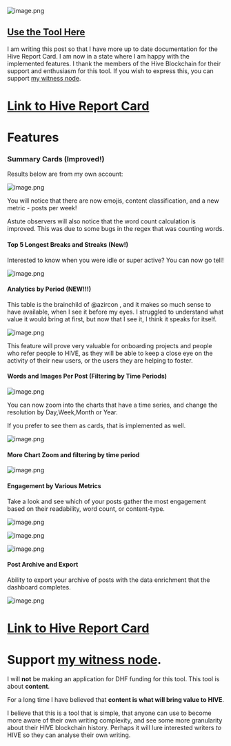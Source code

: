 
![image.png](https://files.peakd.com/file/peakd-hive/holoz0r/23y8qiijNmCc2KM1LLRUY3BdqnULD1NkQMWUHynadUq5gCKrwKNAQnkPkFacEoX5ZFMhb.png)


## [Use the Tool Here](https://holoz0r.github.io/HiveReportCard/)

I am writing this post so that I have more up to date documentation for the Hive Report Card. I am now in a state where I am happy with the implemented features. I thank the members of the Hive Blockchain for their support and enthusiasm for this tool. If you wish to express this, you can support [my witness node](https://vote.hive.uno/@holoz0r).

# [Link to Hive Report Card](https://holoz0r.github.io/HiveReportCard/)

# Features

### Summary Cards (Improved!) 

Results below are from my own account: 


![image.png](https://files.peakd.com/file/peakd-hive/holoz0r/23swgEdcC6bhNsPX5euWirms4YGwrjH9AjLX3wBydccGcKF6guhjzZJdcK1NMTQ4ZughN.png)

You will notice that there are now emojis, content classification, and a new metric - posts per week!  

Astute observers will also notice that the word count calculation is improved. This was due to some bugs in the regex that was counting words. 

#### Top 5 Longest Breaks and Streaks (New!)

Interested to know when you were idle or super active? You can now go tell! 

![image.png](https://files.peakd.com/file/peakd-hive/holoz0r/23swg9tWUVzET3kxESeY1er6s6tmFJiAbbwmxt8SeKKQHt5QZLGVdgpWJzpqUby9i6Ya9.png)

#### Analytics by Period (NEW!!!)

This table is the brainchild of @azircon , and it makes so much sense to have available, when I see it before my eyes. I struggled to understand what value it would bring at first, but now that I see it, I think it speaks for itself. 


![image.png](https://files.peakd.com/file/peakd-hive/holoz0r/23uExFjPH7xn6eg2wwfFRJ1xevr2ovkQ8Fjb93suYA37vk86uJcv4wSagxHmBExTzSAmn.png)


This feature will prove very valuable for onboarding projects and people who refer people to HIVE, as they will be able to keep a close eye on the activity of their new users, or the users they are helping to foster.

#### Words and Images Per Post (Filtering by Time Periods)

![image.png](https://files.peakd.com/file/peakd-hive/holoz0r/23xKEPWFQ81wHnP19kGBKENwGiiKH2oy7FLwhiBM2TMVsE1in9UDzsmjrJo9eT6Y44Q46.png)

You can now zoom into the charts that have a time series, and change the resolution by Day,Week,Month or Year. 

If you prefer to see them as cards, that is implemented as well. 

![image.png](https://files.peakd.com/file/peakd-hive/holoz0r/23tRrLwXnxBMyUkmer3rr7KzTwYTwJhxSRQa5ieyBoakRsvtdHDUYixtDvxScwCJR6YBX.png)

#### More Chart Zoom and filtering by time period

![image.png](https://files.peakd.com/file/peakd-hive/holoz0r/23tRtacVybahEPZb2Euf3AB8gSteJMfYtZ3tNDHaZPF68s7d1Nsqo7FSvMfCqFWBru4mV.png)

#### Engagement by Various Metrics

Take a look and see which of your posts gather the most engagement based on their readability, word count, or content-type. 


![image.png](https://files.peakd.com/file/peakd-hive/holoz0r/23tv48FWZUMXucdAAa2jx7n8wdzpDLPBh5xafDwnEGs9pawxkuwCE9ms4y821gjSLhZH7.png)


![image.png](https://files.peakd.com/file/peakd-hive/holoz0r/23tbH2xSHFLTfuCGkNtPbUH5kAbzyYsWRoAtzPsfmxjEmBKBQTh8SyF6Q57A1jkQZbSLb.png)


![image.png](https://files.peakd.com/file/peakd-hive/holoz0r/EoGvTVAxtQ7M1G17unrytCWhQhcea9SpJ2DJhsakvKYwkbxSQSuzJWMb9xJiY651kaG.png)

#### Post Archive and Export 

Ability to export your archive of posts with the data enrichment that the dashboard completes. 

![image.png](https://files.peakd.com/file/peakd-hive/holoz0r/23tRrRpcUKQcmfG6fPLC1oLrKTEkcD2E7imHu5Rr8y4qBPkgsWrm1WCsFJWoruovgpepc.png)

# [Link to Hive Report Card](https://holoz0r.github.io/HiveReportCard/)

# Support [my witness node](https://vote.hive.uno/@holoz0r).

I will **not** be making an application for DHF funding for this tool. This tool is about **content**. 

For a long time I have believed that **content is what will bring value to HIVE**. 

I believe that this is a tool that is simple, that anyone can use to become more aware of their own writing complexity, and see some more granularity about their HIVE blockchain history. Perhaps it will lure interested writers *to* HIVE so they can analyse their own writing.

